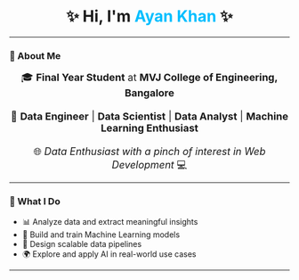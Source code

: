 <h1 align="center">✨ Hi, I'm <span style="color:#00BFFF;">Ayan Khan</span> ✨</h1>

---

### 🧠 About Me

<p align="center">
<font size="4">
🎓 <b>Final Year Student</b> at <b>MVJ College of Engineering, Bangalore</b> <br><br>
💼 <b>Data Engineer</b> | <b>Data Scientist</b> | <b>Data Analyst</b> | <b>Machine Learning Enthusiast</b> <br><br>
🌐 <i>Data Enthusiast with a pinch of interest in Web Development</i> 💻
</font>
</p>

---

### 🚀 What I Do

- 📊 Analyze data and extract meaningful insights  
- 🤖 Build and train Machine Learning models  
- 🧩 Design scalable data pipelines  
- 🌍 Explore and apply AI in real-world use cases  

---
